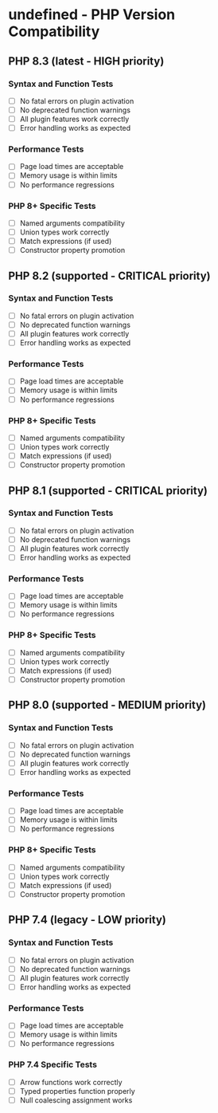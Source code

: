 # undefined - PHP Version Compatibility

## PHP 8.3 (latest - HIGH priority)

### Syntax and Function Tests
- [ ] No fatal errors on plugin activation
- [ ] No deprecated function warnings
- [ ] All plugin features work correctly
- [ ] Error handling works as expected

### Performance Tests
- [ ] Page load times are acceptable
- [ ] Memory usage is within limits
- [ ] No performance regressions

### PHP 8+ Specific Tests
- [ ] Named arguments compatibility
- [ ] Union types work correctly
- [ ] Match expressions (if used)
- [ ] Constructor property promotion

## PHP 8.2 (supported - CRITICAL priority)

### Syntax and Function Tests
- [ ] No fatal errors on plugin activation
- [ ] No deprecated function warnings
- [ ] All plugin features work correctly
- [ ] Error handling works as expected

### Performance Tests
- [ ] Page load times are acceptable
- [ ] Memory usage is within limits
- [ ] No performance regressions

### PHP 8+ Specific Tests
- [ ] Named arguments compatibility
- [ ] Union types work correctly
- [ ] Match expressions (if used)
- [ ] Constructor property promotion

## PHP 8.1 (supported - CRITICAL priority)

### Syntax and Function Tests
- [ ] No fatal errors on plugin activation
- [ ] No deprecated function warnings
- [ ] All plugin features work correctly
- [ ] Error handling works as expected

### Performance Tests
- [ ] Page load times are acceptable
- [ ] Memory usage is within limits
- [ ] No performance regressions

### PHP 8+ Specific Tests
- [ ] Named arguments compatibility
- [ ] Union types work correctly
- [ ] Match expressions (if used)
- [ ] Constructor property promotion

## PHP 8.0 (supported - MEDIUM priority)

### Syntax and Function Tests
- [ ] No fatal errors on plugin activation
- [ ] No deprecated function warnings
- [ ] All plugin features work correctly
- [ ] Error handling works as expected

### Performance Tests
- [ ] Page load times are acceptable
- [ ] Memory usage is within limits
- [ ] No performance regressions

### PHP 8+ Specific Tests
- [ ] Named arguments compatibility
- [ ] Union types work correctly
- [ ] Match expressions (if used)
- [ ] Constructor property promotion

## PHP 7.4 (legacy - LOW priority)

### Syntax and Function Tests
- [ ] No fatal errors on plugin activation
- [ ] No deprecated function warnings
- [ ] All plugin features work correctly
- [ ] Error handling works as expected

### Performance Tests
- [ ] Page load times are acceptable
- [ ] Memory usage is within limits
- [ ] No performance regressions

### PHP 7.4 Specific Tests
- [ ] Arrow functions work correctly
- [ ] Typed properties function properly
- [ ] Null coalescing assignment works
